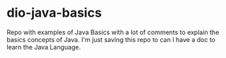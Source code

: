 # dio-java-basics

Repo with examples of Java Basics with a lot of comments to explain the basics concepts of Java.
I'm just saving this repo to can I have a doc to learn the Java Language.
